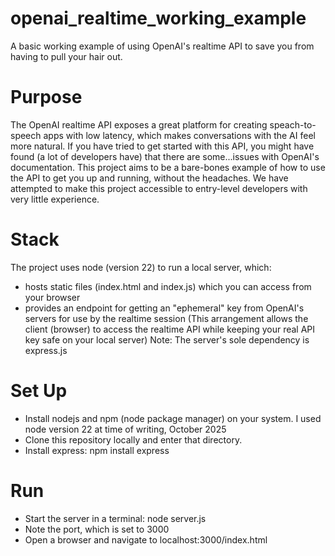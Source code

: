 # openai_realtime_working_example
A basic working example of using OpenAI's realtime API to save you from having to pull your hair out.

# Purpose
The OpenAI realtime API exposes a great platform for creating speach-to-speech apps with low latency, which makes conversations with the AI feel more natural.  If you have tried to get started with this API, you might have found (a lot of developers have) that there are some...issues with OpenAI's documentation.  This project aims to be a bare-bones example of how to use the API to get you up and running, without the headaches. We have attempted to make this project accessible to entry-level developers with very little experience.

# Stack
The project uses node (version 22) to run a local server, which:
* hosts static files (index.html and index.js) which you can access from your browser
* provides an endpoint for getting an "ephemeral" key from OpenAI's servers for use by the realtime session (This arrangement allows the client (browser) to access the realtime API while keeping your real API key safe on your local server)
Note: The server's sole dependency is express.js

# Set Up
* Install nodejs and npm (node package manager) on your system.  I used node version 22 at time of writing, October 2025
* Clone this repository locally and enter that directory.
* Install express: npm install express

# Run
* Start the server in a terminal: node server.js
* Note the port, which is set to 3000
* Open a browser and navigate to localhost:3000/index.html
